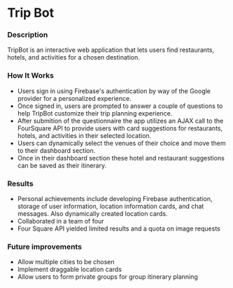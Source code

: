 # Trip Bot

### Description
TripBot is an interactive web application that lets users find restaurants, hotels, and activities for a chosen destination.

### How It Works
* Users sign in using Firebase's authentication by way of the Google provider for a personalized experience.
* Once signed in, users are prompted to answer a couple of questions to help TripBot customize their trip planning experience. 
* After submition of the questionnaire the app utilizes an AJAX call to the FourSquare API to provide users with card suggestions for restaurants, hotels, and activities in their selected location. 
* Users can dynamically select the venues of their choice and move them to their dashboard section. 
* Once in their dashboard section these hotel and restaurant suggestions can be saved as their itinerary. 

### Results
* Personal achievements include developing Firebase authentication, storage of user information, location information cards, and chat messages. Also dynamically created location cards.
* Collaborated in a team of four
* Four Square API yielded limited results and a quota on image requests

### Future improvements
* Allow multiple cities to be chosen
* Implement draggable location cards
* Allow users to form private groups for group itinerary planning


